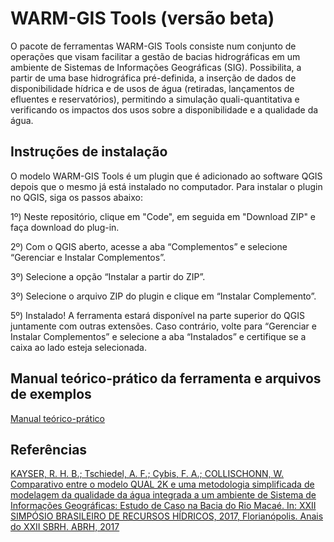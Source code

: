 # WARM-GIS Tools (versão beta)
 
O pacote de ferramentas WARM-GIS Tools consiste num conjunto de operações que visam facilitar a gestão de bacias hidrográficas em um ambiente de Sistemas de Informações Geográficas (SIG). Possibilita, a partir de uma base hidrográfica pré-definida, a inserção de dados de disponibilidade hídrica e de usos de água (retiradas, lançamentos de efluentes e reservatórios), permitindo a simulação quali-quantitativa e verificando os impactos dos usos sobre a disponibilidade e a qualidade da água. 

## Instruções de instalação

O modelo WARM-GIS Tools é um plugin que é adicionado ao software QGIS depois que o mesmo já está instalado no computador. Para instalar o plugin no QGIS, siga os passos abaixo:

1º) Neste repositório, clique em "Code", em seguida em "Download ZIP" e faça download do plug-in.

2º) Com o QGIS aberto, acesse a aba “Complementos” e selecione “Gerenciar e Instalar Complementos”.

3º) Selecione a opção “Instalar a partir do ZIP”.

3º) Selecione o arquivo ZIP do plugin e clique em “Instalar Complemento”.

5º) Instalado! A ferramenta estará disponível na parte superior do QGIS juntamente com outras extensões. Caso contrário, volte para “Gerenciar e Instalar Complementos” e selecione a aba “Instalados” e certifique se a caixa ao lado esteja selecionada.


## Manual teórico-prático da ferramenta e arquivos de exemplos
[Manual teórico-prático](https://github.com/rafaelkayser/WARM-GIS_Tools/tree/main/manual)

## Referências

[KAYSER, R. H. B.; Tschiedel, A. F.; Cybis, F. A.; COLLISCHONN, W. Comparativo entre o modelo QUAL 2K e uma metodologia simplificada de modelagem da qualidade da água integrada a um ambiente de Sistema de Informações Geográficas: Estudo de Caso na Bacia do Rio Macaé. In: XXII SIMPÓSIO BRASILEIRO DE RECURSOS HÍDRICOS, 2017, Florianópolis. Anais do XXII SBRH. ABRH, 2017](https://www.researchgate.net/publication/322603357_COMPARATIVO_ENTRE_O_MODELO_QUAL2K_E_UMA_METODOLOGIA_SIMPLIFICADA_DE_MODELAGEM_DA_QUALIDADE_DA_AGUA_INTEGRADA_A_UM_AMBIENTE_DE_SISTEMA_DE_INFORMACOES_GEOGRAFICAS_ESTUDO_DE_CASO_NA_BACIA_DO_RIO_MACAE)


